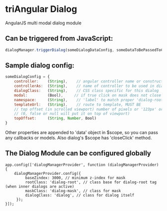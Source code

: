 triAngular Dialog
=================

AngularJS multi modal dialog module

Can be triggered from JavaScript:
---------------------------------

```javascript
dialogManager.triggerDialog(someDialogDataConfig, someDataToBePassedToController);
```

Sample dialog config:
---------------------

```javascript
someDialogConfig = {
    controller:    (String),    // angular controller name or constructor
    controllerAs:  (String),    // name of controller to be used in dialog's
    dialogClass:   (String),    // CSS class specific for this dialog
    modal:         (Bool),     // if true click on mask does not close dialog
    namespace:     (String),    // 'label' to match proper 'dialog-root', defaults to 'main'
    templateUrl:   (String),    // route to template, MUST BE
    // top offset (in scrolled viewport) number of pixels or '123px' or '32%'
    // (0, false or null will put it on top of viewport)
    topOffset:     (String, Number, Bool)
}
```

Other properties are appended to 'data' object in $scope, so you can pass any callbacks or models.
Also dialog's $scope has 'closeClick' method.

The Dialog Module can be configured globally
--------------------------------------------

```
app.config(['dialogManagerProvider', function (dialogManagerProvider) {
    dialogManagerProvider.config({
         baseZindex: 3000, // minimum z-index for mask
         rootClass: 'dialog-root', // class base for dialog-root tag (when inner dialogs are active)
         maskClass: 'dialog-mask', // class for mask
         dialogClass: 'dialog', // class for dialog itself
     });
}]);
```